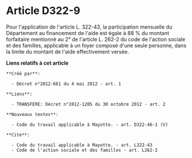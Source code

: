 # Article D322-9

Pour l'application de l'article L. 322-43, la participation mensuelle du Département au financement de l'aide est égale à 88
% du montant forfaitaire mentionné au 2° de l'article L. 262-2 du code de l'action sociale et des familles, applicable à un
foyer composé d'une seule personne, dans la limite du montant de l'aide effectivement versée.

**Liens relatifs à cet article**

	**Créé par**:

	  - Décret n°2012-661 du 4 mai 2012 - art. 1

	**Liens**:

	  - TRANSFERE: Décret n°2012-1205 du 30 octobre 2012 - art. 2

	**Nouveaux textes**:

	  - Code du travail applicable à Mayotte. - art. D322-46-1 (V)

	**Cite**:

	  - Code du travail applicable à Mayotte. - art. L322-43
	  - Code de l'action sociale et des familles - art. L262-2
